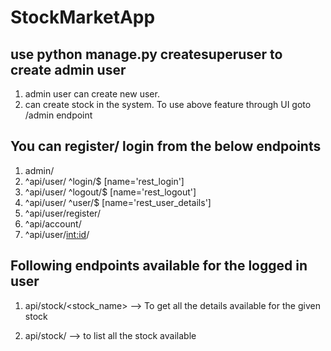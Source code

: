 # StockMarketApp



## use python manage.py createsuperuser to create admin user
   1. admin user can create new user. 
   2. can create stock in the system.
   To use above feature through UI goto /admin endpoint


## You can register/ login from the below endpoints

1. admin/
2. ^api/user/ ^login/$ [name='rest_login']
3. ^api/user/ ^logout/$ [name='rest_logout']
4. ^api/user/ ^user/$ [name='rest_user_details']
5. ^api/user/register/
6. ^api/account/
7. ^api/user/<int:id>/
  
## Following endpoints available for the logged in user
  1. api/stock/<stock_name> 
     --> To get all the details available for the given stock
  
  2. api/stock/ 
     --> to list all the stock available
